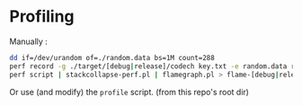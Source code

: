 # Profiling

Manually :

```bash
dd if=/dev/urandom of=./random.data bs=1M count=288
perf record -g ./target/[debug|release]/codech key.txt -e random.data random.data.encoded
perf script | stackcollapse-perf.pl | flamegraph.pl > flame-[debug|release].svg
```

Or use (and modify) the `profile` script. (from this repo's root dir)
